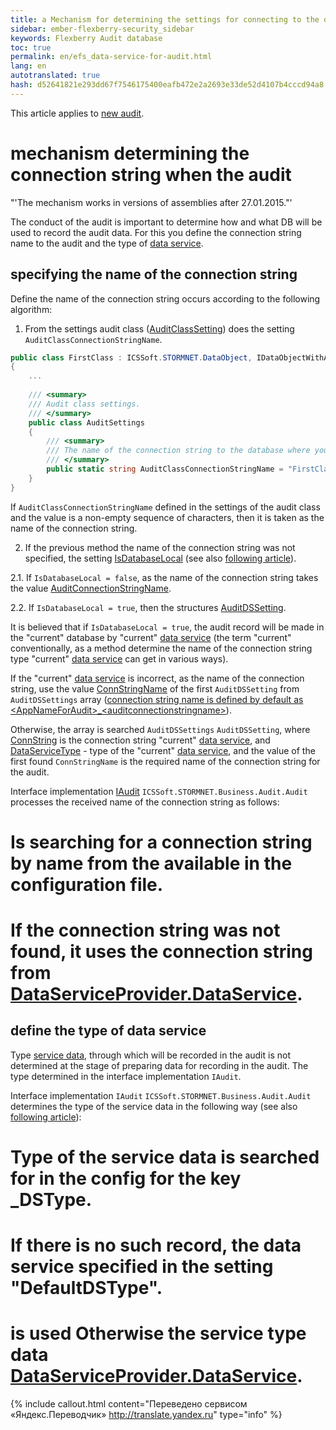 ```yaml
--- 
title: a Mechanism for determining the settings for connecting to the database audit 
sidebar: ember-flexberry-security_sidebar 
keywords: Flexberry Audit database 
toc: true 
permalink: en/efs_data-service-for-audit.html 
lang: en 
autotranslated: true 
hash: d52641821e293dd67f7546175400eafb472e2a2693e33de52d4107b4cccd94a8 
--- 
```


This article applies to [new audit](fa_audit-web.html). 

# mechanism determining the connection string when the audit 
"'The mechanism works in versions of assemblies after 27.01.2015."' 

The conduct of the audit is important to determine how and what DB will be used to record the audit data. For this you define the connection string name to the audit and the type of [data service](fo_data-service.html). 

## specifying the name of the connection string 
Define the name of the connection string occurs according to the following algorithm: 

1. From the settings audit class ([AuditClassSetting](efs_keep-and-use-audit-settings.html)) does the setting `AuditClassConnectionStringName`. 

```cs
public class FirstClass : ICSSoft.STORMNET.DataObject, IDataObjectWithAuditFields
{
	...	
	
	/// <summary> 
	/// Audit class settings. 
	/// </summary> 
	public class AuditSettings
	{
		/// <summary> 
		/// The name of the connection string to the database where you want to write audit. 
		/// </summary> 
		public static string AuditClassConnectionStringName = "FirstClassConnectionStringName";
	}
}
``` 

If `AuditClassConnectionStringName` defined in the settings of the audit class and the value is a non-empty sequence of characters, then it is taken as the name of the connection string. 

2. If the previous method the name of the connection string was not specified, the setting [IsDatabaseLocal](efs_keep-and-use-audit-settings.html) (see also [following article](efs_audit-win-service.html)). 

2.1. If `IsDatabaseLocal = false`, as the name of the connection string takes the value [AuditConnectionStringName](efs_keep-and-use-audit-settings.html). 

2.2. If `IsDatabaseLocal = true`, then the structures [AuditDSSetting](efs_keep-and-use-audit-settings.html). 

It is believed that if `IsDatabaseLocal = true`, the audit record will be made in the "current" database by "current" [data service](fo_data-service.html) (the term "current" conventionally, as a method determine the name of the connection string type "current" [data service](fo_data-service.html) can get in various ways). 

If the "current" [data service](fo_data-service.html) is incorrect, as the name of the connection string, use the value [ConnStringName](efs_keep-and-use-audit-settings.html) of the first `AuditDSSetting` from `AuditDSSettings` array ([connection string name is defined by default as &lt;AppNameForAudit&gt;_&lt;auditconnectionstringname&gt;](efs_audit-setter.html)). 

Otherwise, the array is searched `AuditDSSettings` `AuditDSSetting`, where [ConnString](efs_keep-and-use-audit-settings.html) is the connection string "current" [data service](fo_data-service.html), and [DataServiceType](efs_keep-and-use-audit-settings.html) - type of the "current" [data service](fo_data-service.html), and the value of the first found `ConnStringName` is the required name of the connection string for the audit. 

Interface implementation [IAudit](efs_i-audit.html) `ICSSoft.STORMNET.Business.Audit.Audit` processes the received name of the connection string as follows: 
# Is searching for a connection string by name from the available in the configuration file. 
# If the connection string was not found, it uses the connection string from [DataServiceProvider.DataService](fo_ds-provider.html). 

## define the type of data service 
Type [service data](fo_data-service.html), through which will be recorded in the audit is not determined at the stage of preparing data for recording in the audit. The type determined in the interface implementation `IAudit`. 

Interface implementation `IAudit` `ICSSoft.STORMNET.Business.Audit.Audit` determines the type of the service data in the following way (see also [following article](efs_audit-win-service.html)): 
# Type of the service data is searched for in the config for the key <connection string Name>_DSType. 
# If there is no such record, the data service specified in the setting "DefaultDSType". 
# is used Otherwise the service type data [DataServiceProvider.DataService](fo_ds-provider.html). 



{% include callout.html content="Переведено сервисом «Яндекс.Переводчик» <http://translate.yandex.ru>" type="info" %}